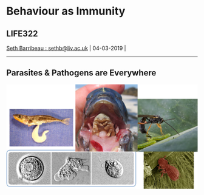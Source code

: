 <!-- .slide: data-state="no-toc-progress" --> <!-- don't show toc progress bar on this slide -->

# Behaviour as Immunity
<!-- .element: class="no-toc-progress" --> <!-- slide not in toc progress bar -->

## LIFE322
[Seth Barribeau : sethb@liv.ac.uk](mailto:sethb@liv.ac.uk) | 04-03-2019 |


----  ----

## Parasites & Pathogens are Everywhere
<!-- .element: class="no-toc-progress" -->

![](img/Picture1.png)
